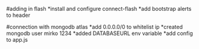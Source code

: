 #adding in flash
*install and configure connect-flash
*add bootstrap alerts to header

#connection with mongodb atlas
*add 0.0.0.0/0 to whitelist ip
*created mongodb user mirko 1234
*added DATABASEURL env variable
*add config to app.js
